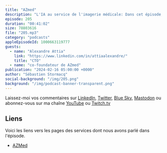 ```yaml
---
title: "AZmed"
description: "L'IA au service de l'imagerie médicale: Dans cet épisode, nous découvrons l'architecture et les défis techniques de RayVolve, une solution qui assiste les radiologues dans leurs diagnostics, leur permettant ainsi d'analyser jusqu'à trois fois plus d'images par jour. Nous parlons de flux de données, de leur anonymisation, et de l'entraînement de modèles d'apprentissage machine (ML). Que vous soyez intéressés par l'apprentissage machine, le traitement d'images ou les technologies médicales (MedTech), écoutez ce nouvel épisode."
episode: 205
duration: "00:41:02"
size: 78803616
file: "205.mp3"
category: "podcasts"
appleEpisodeId: 1000663119777
guests:
  - name: "Alexandre Attia"
    link: "https://www.linkedin.com/in/attiaalexandre/"
    title: "CTO"
  - name: "co-foundateur de AZmed"
publication: "2024-02-16 05:00:00 +0000"
author: "Sébastien Stormacq"
social-background: "/img/205.png"
background: "/img/podcast-banner-transparent.png"
---
```


Laissez-moi vos commentaires sur [LinkedIn](https://www.linkedin.com/in/sebastienstormacq/), [Twitter](https://twitter.com/sebsto), [Blue Sky](https://bsky.app/profile/sebsto.bsky.social), [Mastodon](https://awscommunity.social/@sebsto) ou abonnez-vous sur ma chaîne [YouTube](https://www.youtube.com/sebsto) ou [Twitch.tv](https://www.twitch.tv/sebAWS)

## Liens

Voici les liens vers les pages des services dont nous avons parlé dans l'épisode.

- [AZMed](https://azmed.co/)
